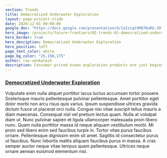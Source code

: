 ```yaml
---
section: Trends
title: Democratized Underwater Exploration
layout: page-project-slide
date: 2020-12-01 00:00:00
google_doc: "https://docs.google.com/presentation/d/1oIziqtVM878uRG-JOfrQNvGFsQWKP_S_W8cLkhQlXvA/edit#slide=id.g86ae70180b_36_177"
hero_image: /projects/future-frontiers/02-trends-01-democratized-underwater-exploration-01.jpg
hero_border: true
hero_desciption: Democratized Underwater Exploration
hero_position: left
page_text_color: white
page_bg_color: "25,150,175"
author: rao-venkatesh
description: Consumer-priced ocean exploration products are just beginning to emerge, creating unprecedented opportunities for democratized participation in oceanic exploration.
---
```

<h3 class="slide-deck-visible-anchor"><a href="#projects-future-frontiers-02-trends-01-democratized-underwater-exploration-01">Democratized Underwater Exploration</a></h3>

Vulputate enim nulla aliquet porttitor lacus luctus accumsan tortor posuere. Scelerisque mauris pellentesque pulvinar pellentesque. Amet porttitor eget dolor morbi non arcu risus quis varius. Ipsum suspendisse ultrices gravida dictum fusce ut placerat orci nulla. Congue nisi vitae suscipit tellus mauris a diam maecenas. Consequat nisl vel pretium lectus quam. Nulla at volutpat diam ut. Nunc pulvinar sapien et ligula ullamcorper malesuada proin libero nunc. Quam nulla porttitor massa id neque aliquam vestibulum morbi. Mi proin sed libero enim sed faucibus turpis in. Tortor vitae purus faucibus ornare. Pellentesque dignissim enim sit amet. Sagittis id consectetur purus ut faucibus. Nunc lobortis mattis aliquam faucibus purus in massa. A cras semper auctor neque vitae tempus quam pellentesque. Ultrices neque ornare aenean euismod elementum nisi.
